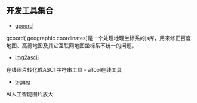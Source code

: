 ## 开发工具集合

* [gcoord](https://github.com/hujiulong/gcoord)

gcoord( geographic coordinates)是一个处理地理坐标系的js库，用来修正百度地图、高德地图及其它互联网地图坐标系不统一的问题。

* [img2ascii](http://www.atool.org/img2ascii.php)

在线图片转化成ASCII字符串工具 - aTool在线工具

* [bigjpg](http://bigjpg.com/)

AI人工智能图片放大

